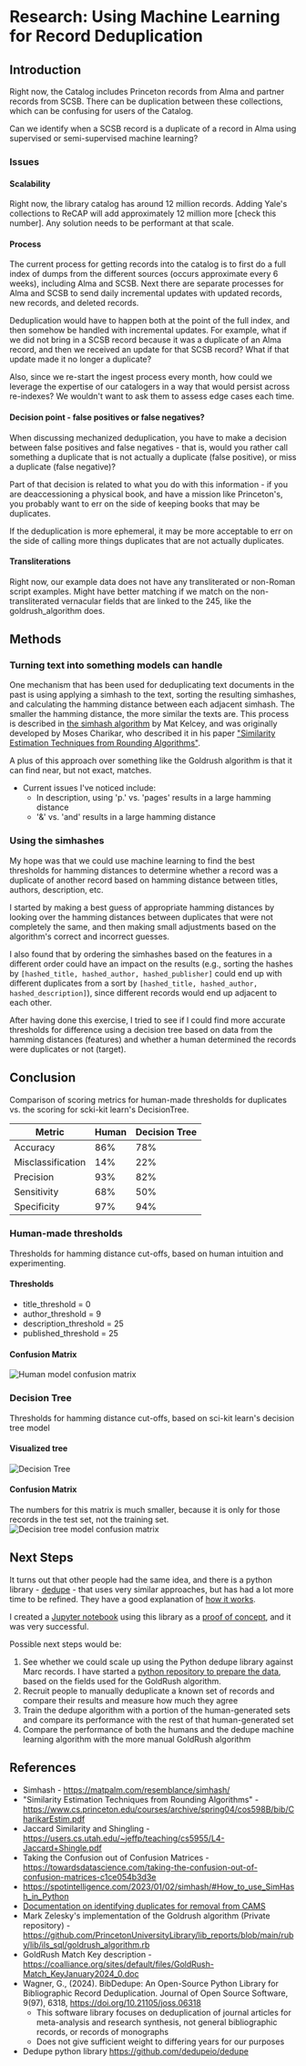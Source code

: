# Research: Using Machine Learning for Record Deduplication
## Introduction
Right now, the Catalog includes Princeton records from Alma and partner records from SCSB. There can be duplication between these collections, which can be confusing for users of the Catalog.

Can we identify when a SCSB record is a duplicate of a record in Alma using supervised or semi-supervised machine learning?

### Issues
#### Scalability
Right now, the library catalog has around 12 million records. Adding Yale's collections to ReCAP will add approximately 12 million more [check this number]. Any solution needs to be performant at that scale.

#### Process
The current process for getting records into the catalog is to first do a full index of dumps from the different sources (occurs approximate every 6 weeks), including Alma and SCSB. Next there are separate processes for Alma and SCSB to send daily incremental updates with updated records, new records, and deleted records. 

Deduplication would have to happen both at the point of the full index, and then somehow be handled with incremental updates. For example, what if we did not bring in a SCSB record because it was a duplicate of an Alma record, and then we received an update for that SCSB record? What if that update made it no longer a duplicate?

Also, since we re-start the ingest process every month, how could we leverage the expertise of our catalogers in a way that would persist across re-indexes? We wouldn't want to ask them to assess edge cases each time.

#### Decision point - false positives or false negatives?
When discussing mechanized deduplication, you have to make a decision between false positives and false negatives - that is, would you rather call something a duplicate that is not actually a duplicate (false positive), or miss a duplicate (false negative)?

Part of that decision is related to what you do with this information - if you are deaccessioning a physical book, and have a mission like Princeton's, you probably want to err on the side of keeping books that may be duplicates. 

If the deduplication is more ephemeral, it may be more acceptable to err on the side of calling more things duplicates that are not actually duplicates.

#### Transliterations
Right now, our example data does not have any transliterated or non-Roman script examples. Might have better matching if we match on the non-transliterated vernacular fields that are linked to the 245, like the goldrush_algorithm does.

## Methods
### Turning text into something models can handle
One mechanism that has been used for deduplicating text documents in the past is using applying a simhash to the text, sorting the resulting simhashes, and calculating the hamming distance between each adjacent simhash. The smaller the hamming distance, the more similar the texts are. This process is described in [the simhash algorithm](https://matpalm.com/resemblance/simhash/) by Mat Kelcey, and was originally developed by Moses Charikar, who described it in his paper ["Similarity Estimation Techniques from Rounding Algorithms"](https://www.cs.princeton.edu/courses/archive/spring04/cos598B/bib/CharikarEstim.pdf).

A plus of this approach over something like the Goldrush algorithm is that it can find near, but not exact, matches.

- Current issues I've noticed include:
  - In description, using 'p.' vs. 'pages' results in a large hamming distance
  - '&' vs. 'and' results in a large hamming distance

### Using the simhashes
My hope was that we could use machine learning to find the best thresholds for hamming distances to determine whether a record was a duplicate of another record based on hamming distance between titles, authors, description, etc.

I started by making a best guess of appropriate hamming distances by looking over the hamming distances between duplicates that were not completely the same, and then making small adjustments based on the algorithm's correct and incorrect guesses. 

I also found that by ordering the simhashes based on the features in a different order could have an impact on the results (e.g., sorting the hashes by `[hashed_title, hashed_author, hashed_publisher]` could end up with different duplicates from a sort by `[hashed_title, hashed_author, hashed_description]`), since different records would end up adjacent to each other.

After having done this exercise, I tried to see if I could find more accurate thresholds for difference using a decision tree based on data from the hamming distances (features) and whether a human determined the records were duplicates or not (target). 

## Conclusion
Comparison of scoring metrics for human-made thresholds for duplicates vs. the scoring for scki-kit learn's DecisionTree.

| Metric            | Human | Decision Tree |
| ----------------- | ------| ------------- |
| Accuracy          | 86%   | 78%           |
| Misclassification | 14%   | 22%           |
| Precision         | 93%   | 82%           |
| Sensitivity       | 68%   | 50%           |
| Specificity       | 97%   | 94%           |

### Human-made thresholds
Thresholds for hamming distance cut-offs, based on human intuition and experimenting.
#### Thresholds
- title_threshold = 0
- author_threshold = 9
- description_threshold = 25
- published_threshold = 25

#### Confusion Matrix
![Human model confusion matrix](files/human_model_confusion_matrix.jpg)

### Decision Tree
Thresholds for hamming distance cut-offs, based on sci-kit learn's decision tree model
#### Visualized tree
![Decision Tree](files/decision_tree.jpg)

#### Confusion Matrix
The numbers for this matrix is much smaller, because it is only for those records in the test set, not the training set.
![Decision tree model confusion matrix](files/decision_tree_confusion_matrix.jpg)

## Next Steps
It turns out that other people had the same idea, and there is a python library - [dedupe](https://github.com/dedupeio/dedupe) - that uses very similar approaches, but has had a lot more time to be refined. They have a good explanation of [how it works](https://dedupe.io/documentation/how-it-works). 

I created a [Jupyter notebook](https://jupyter.org/) using this library as a [proof of concept](https://github.com/pulibrary/dedupe_jupyter), and it was very successful.

Possible next steps would be:
1. See whether we could scale up using the Python dedupe library against Marc records. I have started a [python repository to prepare the data](https://github.com/pulibrary/pymarc_dedupe), based on the fields used for the GoldRush algorithm.
1. Recruit people to manually deduplicate a known set of records and compare their results and measure how much they agree
1. Train the dedupe algorithm with a portion of the human-generated sets and compare its performance with the rest of that human-generated set
1. Compare the performance of both the humans and the dedupe machine learning algorithm with the more manual GoldRush algorithm

## References
- Simhash - https://matpalm.com/resemblance/simhash/
- "Similarity Estimation Techniques from Rounding Algorithms" - https://www.cs.princeton.edu/courses/archive/spring04/cos598B/bib/CharikarEstim.pdf 
- Jaccard Similarity and Shingling - https://users.cs.utah.edu/~jeffp/teaching/cs5955/L4-Jaccard+Shingle.pdf
- Taking the Confusion out of Confusion Matrices - https://towardsdatascience.com/taking-the-confusion-out-of-confusion-matrices-c1ce054b3d3e 
- https://spotintelligence.com/2023/01/02/simhash/#How_to_use_SimHash_in_Python
- [Documentation on identifying duplicates for removal from CAMS](https://pul-confluence.atlassian.net/wiki/spaces/ALMA/pages/1770421/Guidelines+for+Identifying+and+Handling+Duplicates)
- Mark Zelesky's implementation of the Goldrush algorithm (Private repository) - https://github.com/PrincetonUniversityLibrary/lib_reports/blob/main/ruby/lib/ils_sql/goldrush_algorithm.rb 
- GoldRush Match Key description - https://coalliance.org/sites/default/files/GoldRush-Match_KeyJanuary2024_0.doc
- Wagner, G., (2024). BibDedupe: An Open-Source Python Library for Bibliographic Record Deduplication. Journal of Open Source Software, 9(97), 6318, https://doi.org/10.21105/joss.06318
  - This software library focuses on deduplication of journal articles for meta-analysis and research synthesis, not general bibliographic records, or records of monographs
  - Does not give sufficient weight to differing years for our purposes
- Dedupe python library https://github.com/dedupeio/dedupe 
